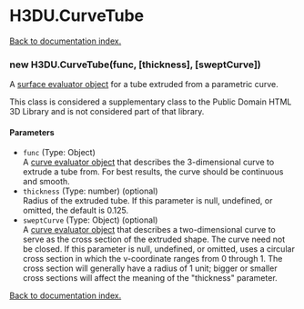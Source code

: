# H3DU.CurveTube

[Back to documentation index.](index.md)

<a name='H3DU.CurveTube'></a>
### new H3DU.CurveTube(func, [thickness], [sweptCurve])

A <a href="H3DU.Surface.md">surface evaluator object</a> for a tube extruded from a parametric curve.

This class is considered a supplementary class to the
Public Domain HTML 3D Library and is not considered part of that
library.

#### Parameters

* `func` (Type: Object)<br>A <a href="H3DU.Curve.md">curve evaluator object</a> that describes the 3-dimensional curve to extrude a tube from. For best results, the curve should be continuous and smooth.
* `thickness` (Type: number) (optional)<br>Radius of the extruded tube. If this parameter is null, undefined, or omitted, the default is 0.125.
* `sweptCurve` (Type: Object) (optional)<br>A <a href="H3DU.Curve.md">curve evaluator object</a> that describes a two-dimensional curve to serve as the cross section of the extruded shape. The curve need not be closed. If this parameter is null, undefined, or omitted, uses a circular cross section in which the v-coordinate ranges from 0 through 1. The cross section will generally have a radius of 1 unit; bigger or smaller cross sections will affect the meaning of the "thickness" parameter.

[Back to documentation index.](index.md)
